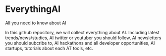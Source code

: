 # EverythingAI
All you need to know about AI

In this github repository, we will collect everything about AI. Including latest trends/news/studies, AI twitter or youtuber you should follow, AI newsletters you should subcribe to, AI hackathons and all developer opportunities, AI startups, tutorials about each AT tools, etc. 
